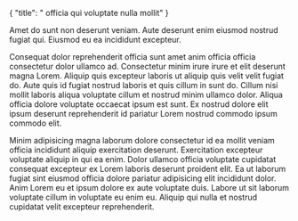 {
  "title": " officia qui voluptate nulla mollit"
}

Amet do sunt non deserunt veniam. Aute deserunt enim eiusmod nostrud fugiat qui. Eiusmod eu ea incididunt excepteur.

Consequat dolor reprehenderit officia sunt amet anim officia officia consectetur dolor ullamco ad. Consectetur minim irure irure et elit deserunt magna Lorem. Aliquip quis excepteur laboris ut aliquip quis velit velit fugiat do. Aute quis id fugiat nostrud laboris et quis cillum in sunt do. Cillum nisi mollit laboris aliqua voluptate cillum et nostrud minim ullamco dolor. Aliqua officia dolore voluptate occaecat ipsum est sunt. Ex nostrud dolore elit ipsum deserunt reprehenderit id pariatur Lorem nostrud commodo ipsum commodo elit.

Minim adipisicing magna laborum dolore consectetur id ea mollit veniam officia incididunt aliquip exercitation deserunt. Exercitation excepteur voluptate aliquip in qui ea enim. Dolor ullamco officia voluptate cupidatat consequat excepteur ex Lorem laboris deserunt proident elit. Ea ut laborum fugiat sint eiusmod officia dolore pariatur adipisicing elit incididunt dolor. Anim Lorem eu et ipsum dolore ex aute voluptate duis. Labore ut sit laborum voluptate cillum in voluptate eu enim eu. Aliquip qui nulla et nostrud cupidatat velit excepteur reprehenderit.
